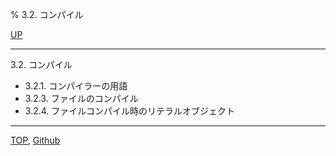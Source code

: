 % 3.2. コンパイル

[UP](3.html)  

---

3.2. コンパイル

- 3.2.1. コンパイラーの用語
- 3.2.3. ファイルのコンパイル
- 3.2.4. ファイルコンパイル時のリテラルオブジェクト

---
[TOP](index.html),  [Github](https://github.com/nptcl/npt-japanese)

